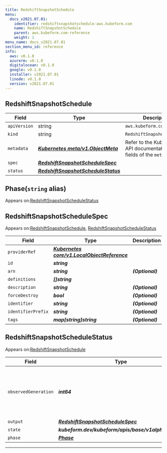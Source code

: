 ```yaml
---
title: RedshiftSnapshotSchedule
menu:
  docs_v2021.07.01:
    identifier: redshiftsnapshotschedule-aws.kubeform.com
    name: RedshiftSnapshotSchedule
    parent: aws.kubeform.com-reference
    weight: 1
menu_name: docs_v2021.07.01
section_menu_id: reference
info:
  aws: v0.1.0
  azurerm: v0.1.0
  digitalocean: v0.1.0
  google: v0.1.0
  installer: v2021.07.01
  linode: v0.1.0
  version: v2021.07.01
---
```


## RedshiftSnapshotSchedule
| Field | Type | Description |
| ------ | ----- | ----------- |
| `apiVersion` | string | `aws.kubeform.com/v1alpha1` |
|    `kind` | string | `RedshiftSnapshotSchedule` |
| `metadata` | ***[Kubernetes meta/v1.ObjectMeta](https://v1-18.docs.kubernetes.io/docs/reference/generated/kubernetes-api/v1.18/#objectmeta-v1-meta)***|Refer to the Kubernetes API documentation for the fields of the `metadata` field.|
| `spec` | ***[RedshiftSnapshotScheduleSpec](#redshiftsnapshotschedulespec)***||
| `status` | ***[RedshiftSnapshotScheduleStatus](#redshiftsnapshotschedulestatus)***||
## Phase(`string` alias)

Appears on:[RedshiftSnapshotScheduleStatus](#redshiftsnapshotschedulestatus)

## RedshiftSnapshotScheduleSpec

Appears on:[RedshiftSnapshotSchedule](#redshiftsnapshotschedule), [RedshiftSnapshotScheduleStatus](#redshiftsnapshotschedulestatus)

| Field | Type | Description |
| ------ | ----- | ----------- |
| `providerRef` | ***[Kubernetes core/v1.LocalObjectReference](https://v1-18.docs.kubernetes.io/docs/reference/generated/kubernetes-api/v1.18/#localobjectreference-v1-core)***||
| `id` | ***string***||
| `arn` | ***string***| ***(Optional)*** |
| `definitions` | ***[]string***||
| `description` | ***string***| ***(Optional)*** |
| `forceDestroy` | ***bool***| ***(Optional)*** |
| `identifier` | ***string***| ***(Optional)*** |
| `identifierPrefix` | ***string***| ***(Optional)*** |
| `tags` | ***map[string]string***| ***(Optional)*** |
## RedshiftSnapshotScheduleStatus

Appears on:[RedshiftSnapshotSchedule](#redshiftsnapshotschedule)

| Field | Type | Description |
| ------ | ----- | ----------- |
| `observedGeneration` | ***int64***| ***(Optional)*** Resource generation, which is updated on mutation by the API Server.|
| `output` | ***[RedshiftSnapshotScheduleSpec](#redshiftsnapshotschedulespec)***| ***(Optional)*** |
| `state` | ***kubeform.dev/kubeform/apis/base/v1alpha1.State***| ***(Optional)*** |
| `phase` | ***[Phase](#phase)***| ***(Optional)*** |
---

